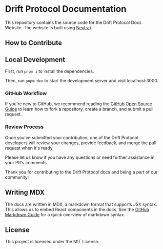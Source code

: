 # Drift Protocol Documentation

This repository contains the source code for the Drift Protocol Docs Website. The website is built using [Nextra](https://nextra.site)).

## How to Contribute

## Local Development

First, run `pnpm i` to install the dependencies.

Then, run `pnpm dev` to start the development server and visit localhost:3000.

### GitHub Workflow

If you're new to GitHub, we recommend reading the [GitHub Open Source Guide](https://opensource.guide/) to learn how to fork a repository, create a branch, and submit a pull request.

### Review Process

Once you've submitted your contribution, one of the Drift Protocol developers will review your changes, provide feedback, and merge the pull request when it's ready.

Please let us know if you have any questions or need further assistance in your PR's comments.

Thank you for contributing to the Drift Protocol docs and being a part of our community!

## Writing MDX

The docs are written in MDX, a markdown format that supports JSX syntax. This allows us to embed React components in the docs. See the [GitHub Markdown Guide](https://guides.github.com/features/mastering-markdown/) for a quick overview of markdown syntax.


## License

This project is licensed under the MIT License.
